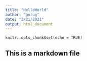 ```yaml
---
title: "HelloWorld"
author: "gurug"
date: "2/21/2021"
output: html_document
---
```


```{r setup, include=FALSE}
knitr::opts_chunk$set(echo = TRUE)
```

## This is a markdown file